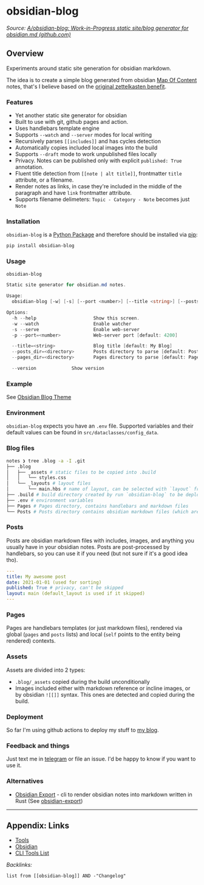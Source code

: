 # obsidian-blog

*Source: [A/obsidian-blog: Work-in-Progress static site/blog generator for obsidian.md (github.com)](https://github.com/A/obsidian-blog)*

## Overview

Experiments around static site generation for obsidian markdown.

The idea is to create a simple blog generated from obsidian [Map Of Content](https://www.youtube.com/watch?v=7GqQKCT0PZ4) notes, that's I believe based on the [original zettelkasten benefit](https://en.wikipedia.org/wiki/Niklas_Luhmann#Note-taking_system_(Zettelkasten)).

### Features

* Yet another static site generator for obsidian
* Built to use with git, github pages and action.
* Uses handlebars template engine
* Supports `--watch` and `--server` modes for local writing
* Recursively parses `[[includes]]` and has cycles detection
* Automatically copies included local images into the build
* Supports `--draft` mode to work unpublished files locally
* Privacy. Notes can be published only with explicit `published: True` annotation.
* Fluent title detection from `[[note | alt title]]`, frontmatter `title` attribute, or a filename.
* Render notes as links, in case they're included in the middle of the paragraph and have `link` frontmatter attribute.
* Supports filename delimeters: `Topic - Category - Note` becomes just `Note`

### Installation

`obsidian-blog` is a [Python Package](../../../Developer%20Tools/Languages/Python/Python%20Packages/Python%20Packages.md) and therefore should be installed via [pip](../../../Developer%20Tools/Package%20Managers/Python%20-%20pip.md):

````bash
pip install obsidian-blog
````

### Usage

````powershell
obsidian-blog

Static site generator for obsidian.md notes.

Usage:
  obsidian-blog [-w] [-s] [--port <number>] [--title <string>] [--posts_dir <directory>] [--pages_dir <directory>]

Options:
  -h --help                     Show this screen.
  -w --watch                    Enable watcher
  -s --serve                    Enable web-server
  -p --port=<number>            Web-server port [default: 4200]

  --title=<string>              Blog title [default: My Blog]
  --posts_dir=<directory>       Posts directory to parse [default: Posts]
  --pages_dir=<directory>       Pages directory to parse [default: Pages]

  --version             Show version
````

### Example

See [Obsidian Blog Theme](https://github.com/A/obsidian-blog-theme/)

### Environment

`obsidian-blog` expects you have an `.env` file. Supported variables and their default values can be found in `src/dataclasses/config_data`.

### Blog files

````bash
notes ❯ tree .blog -a -I .git
├── .blog
│   ├── _assets # static files to be copied into .build
│   │   └── styles.css
│   └── _layouts # layout files
│       └── main.hbs # name of layout, can be selected with `layout` frontmatter attribute. Default: `main`
├── .build # build directory created by run `obsidian-blog` to be deployed
├── .env # environment variables
├── Pages # Pages directory, contains handlebars and markdown files
└── Posts # Posts directory contains obsidian markdown files (which are anyway processed via handlebars)
````

### Posts

Posts are obsidian markdown files with includes, images, and anything you usually have in your obsidian notes. Posts are post-processed by handlebars, so you can use it if you need (but not sure if it's a good idea tho).

````yaml
---
title: My awesome post
date: 2021-01-01 (used for sorting)
published: True # privacy, can't be skipped
layout: main (default_layout is used if it skipped)
---
````

### Pages

Pages are handlebars templates (or just markdown files), rendered via global (`pages` and `posts` lists) and local (`self` points to the entity being rendered) contexts.

### Assets

Assets are divided into 2 types:

* `.blog/_assets` copied during the build unconditionally
* Images included either with markdown reference or incline images, or by obsidian `![[]]` syntax. This ones are detected and copied during the build.

### Deployment

So far I'm using github actions to deploy my stuff to [my blog](https://anto.sh/).

### Feedback and things

Just text me in [telegram](https://t.me/a_shuvalov) or file an issue. I'd be happy to know if you want to use it.

### Alternatives

* [Obsidian Export](https://crates.io/crates/obsidian-export) - cli to render obsidian notes into markdown written in Rust (See [obsidian-export](obsidian-export.md))

---

## Appendix: Links

* [Tools](../../../Tools.md)
* [Obsidian](../Obsidian.md)
* [CLI Tools List](../../../../../2-Areas/Lists/CLI%20Tools%20List.md)

*Backlinks:*

````dataview
list from [[obsidian-blog]] AND -"Changelog"
````
